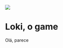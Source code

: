 ![](https://static.wikia.nocookie.net/logopedia/images/4/4e/Loki_%28TV_series%29_logo.png/revision/latest/scale-to-width-down/1000?cb=20210609082302)
# Loki, o game
Olá, parece
